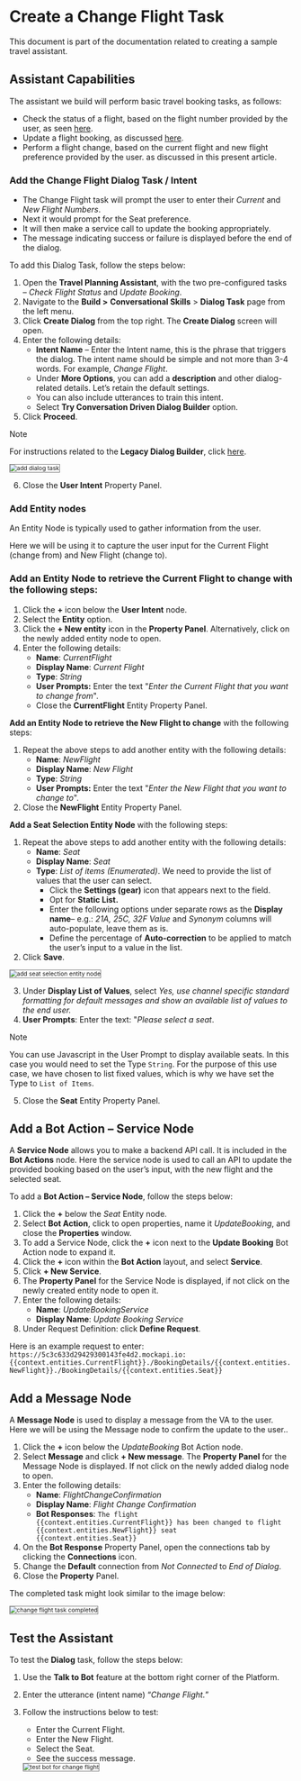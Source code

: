 # Create a Change Flight Task

This document is part of the documentation related to creating a sample travel assistant. 

## Assistant Capabilities

The assistant we build will perform basic travel booking tasks, as follows:

* Check the status of a flight, based on the flight number provided by the user, as seen <a href="https://developer.kore.ai/docs/bots/how-tos/travel-planing-assistant/create-a-travel-virtual-assistant/#Create_a_Dialog_Task">here</a>.
* Update a flight booking, as discussed <a href="https://developer.kore.ai/docs/bots/how-tos/update-booking-task/">here</a>.
* Perform a flight change, based on the current flight and new flight preference provided by the user. as discussed in this present article.

### Add the Change Flight Dialog Task / Intent

* The Change Flight  task will prompt the user to enter their *Current* and *New Flight Numbers*.
* Next it would prompt for the Seat preference.
* It will then make a service call to update the booking appropriately.
* The message indicating success or failure is displayed before the end of the dialog.

To add this Dialog Task, follow the steps below:

1. Open the **Travel Planning Assistant**, with the two pre-configured tasks – *Check Flight Status* and *Update Booking*.
2. Navigate to the **Build >** **Conversational Skills** > **Dialog Task** page from the left menu.
3. Click **Create Dialog** from the top right. The **Create Dialog** screen will open.
4. Enter the following details:
    * **Intent Name** – Enter the Intent name, this is the phrase that triggers the dialog. The intent name should be simple and not more than 3-4 words. For example, _Change Flight_.
    * Under **More Options**, you can add a **description** and other dialog-related details. Let’s retain the default settings.
    * You can also include utterances to train this intent.
    * Select **Try Conversation Driven Dialog Builder** option.
5. Click **Proceed**.

<div class="admonition note">
<p class="admonition-title">Note</p>
<p>For instructions related to the <b>Legacy Dialog Builder</b>, click <a href="https://docsinternal-kore.github.io/docs/xo/automation/natural-language/nlp-guidelines/">here</a>.</p></div>

<img src="../images/add-dialog-task.png" alt="add dialog task" title="add dialog task" style="border: 1px solid gray; zoom:75%;"> 

<ol start="6"><li>Close the <b>User Intent</b> Property Panel.</li></ol>

### Add Entity nodes

An Entity Node is typically used to gather information from the user.

Here we will be using it to capture the user input for the Current Flight (change from) and New Flight (change to). 

### **Add an Entity Node to retrieve the Current Flight to change** with the following steps:

1. Click the **+** icon below the **User Intent** node.
2. Select the **Entity** option.
3. Click the **+ New entity** icon in the **Property Panel**. Alternatively, click on the newly added entity node to open.
4. Enter the following details:
    * **Name**: _CurrentFlight_
    * **Display Name**: _Current Flight_
    * **Type**: _String_
    * **User Prompts:** Enter the text "*Enter the Current Flight that you want to change from*". 
    * Close the **CurrentFlight** Entity Property Panel.

 **Add an Entity Node to retrieve the New Flight to change** with the following steps:

1. Repeat the above steps to add another entity with the following details:
    * **Name**: _NewFlight_
    * **Display Name**: _New Flight_
    * **Type**: _String_
    * **User Prompts:** Enter the text "*Enter the New Flight that you want to change to*".
2. Close the **NewFlight** Entity Property Panel.

 **Add a Seat Selection Entity Node** with the following steps:

1. Repeat the above steps to add another entity with the following details:
    * **Name**: _Seat_
    * **Display Name**: _Seat_
    * **Type**: _List of items (Enumerated)_. We need to provide the list of values that the user can select.
        * Click the **Settings (gear)** icon that appears next to the field.
        * Opt for **Static List.**
        * Enter the following options under separate rows as the **Display name**– e.g.: _21A, 25C, 32F_ _Value_ and _Synonym_ columns will auto-populate, leave them as is.
        * Define the percentage of **Auto-correction** to be applied to match the user’s input to a value in the list.
2. Click **Save**.
<img src="../images/add-seat-selection-entity-node.png" alt="add seat selection entity node" title="add seat selection entity node" style="border: 1px solid gray; zoom:75%;"> 

3. Under **Display List of Values**, select _Yes, use channel specific standard formatting for default messages and show an available list of values to the end user._
4. **User Prompts**: Enter the text: "_Please select a seat_.

<div class="admonition note">
<p class="admonition-title">Note</p>
<p>You can use Javascript in the User Prompt to display available seats. In this case you would need to set the Type  <code>String</code>. For the purpose of this use case, we have chosen to list fixed values, which is why we have set the Type to <code>List of Items</code>.</p></div>

<ol start="5"><li> Close the <b>Seat</b> Entity Property Panel.</li></ol>

## Add a Bot Action – Service Node

A **Service Node** allows you to make a backend API call. It is included in the **Bot Actions** node. Here the service node is used to call an API to update the provided booking based on the user’s input, with the new flight and the selected seat.

To add a **Bot Action – Service Node**, follow the steps below:

1. Click the **+** below the _Seat_ Entity node.
2. Select **Bot Action**, click to open properties, name it _UpdateBooking_, and close the **Properties** window.
3. To add a Service Node, click the **+** icon next to the **Update Booking** Bot Action node to expand it.
4. Click the **+** icon within the **Bot Action** layout, and select **Service**.
5. Click **+ New Service**.
6. The **Property Panel** for the Service Node is displayed, if not click on the newly created entity node to open it.
7. Enter the following details:
    * **Name**: _UpdateBookingService_
    * **Display Name**: _Update Booking Service_
8. Under Request Definition: click **Define Request**.

Here is an example request to enter: 
`https://5c3c633d29429300143fe4d2.mockapi.io:{{context.entities.CurrentFlight}}./BookingDetails/{{context.entities.NewFlight}}./BookingDetails/{{context.entities.Seat}}`

## Add a Message Node

A **Message Node** is used to display a message from the VA to the user. Here we will be using the Message node to confirm the update to the user..

1. Click the **+** icon below the _UpdateBooking_ Bot Action node. 
2. Select **Message** and click **+ New message**. The **Property Panel** for the Message Node is displayed. If not click on the newly added dialog node to open.
3. Enter the following details:
    * **Name**: _FlightChangeConfirmation_
    * **Display Name**: _Flight Change Confirmation_
    * **Bot Responses**: <code>The flight {{context.entities.CurrentFlight}} has been changed to flight  {{context.entities.NewFlight}} seat {{context.entities.Seat}}</code></strong>
4. On the **Bot Response** Property Panel, open the connections tab by clicking the <strong>Connections</strong> icon.
5. Change the <strong>Default</strong> connection from <em>Not Connected</em> to <em>End of Dialog</em>.
6. Close the <strong>Property</strong> Panel.

The completed task might look similar to the image below:

<img src="../images/change-flight-task-completed.png" alt="change flight task completed" title="change flight task completed" style="border: 1px solid gray; zoom:75%;"> 

## Test the Assistant

To test the **Dialog** task, follow the steps below:

1. Use the **Talk to Bot** feature at the bottom right corner of the Platform.
2. Enter the utterance (intent name) “_Change Flight._”
3. Follow the instructions below to test:
    * Enter the Current Flight.
    * Enter the New Flight.
    * Select the Seat.
    * See the success message.
    
    <img src="../images/test-bot-change-flight.png" alt="test bot for change flight" title="test bot for change flight" style="border: 1px solid gray; zoom:75%;"> 